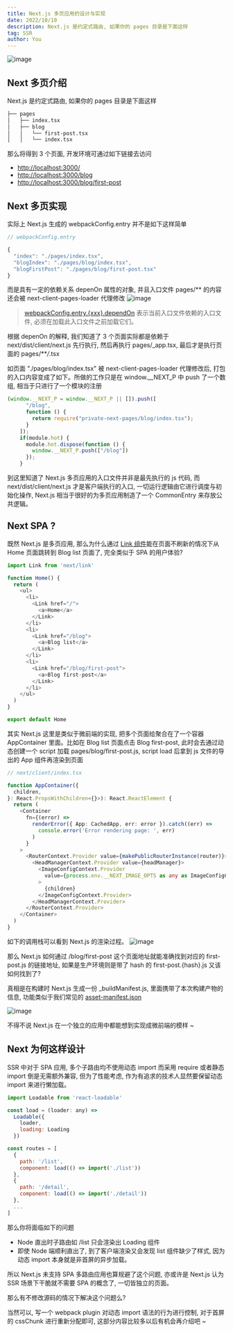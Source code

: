 ```yaml
---
title: Next.js 多页应用的设计与实现
date: 2022/10/10
description: Next.js 是约定式路由, 如果你的 pages 目录是下面这样
tag: SSR
author: You
---
```


![image](https://user-images.githubusercontent.com/23253540/194765145-91211a2d-6beb-4b1c-9915-db45052e7fed.png)

## Next 多页介绍
Next.js 是约定式路由, 如果你的 pages 目录是下面这样
```bash
├── pages 
│   ├── index.tsx
│   ├── blog
│   │   └── first-post.tsx
│   │   └── index.tsx
```
那么将得到 3 个页面, 开发环境可通过如下链接去访问
* [http://localhost:3000/](http://localhost:3000/)
* [http://localhost:3000/blog](http://localhost:3000/blog)
* [http://localhost:3000/blog/first-post](http://localhost:3000/blog/first-post)


## Next 多页实现
实际上 Next.js 生成的 webpackConfig.entry 并不是如下这样简单
```js
// webpackConfig.entry

{
  "index": "./pages/index.tsx",
  "blogIndex": "./pages/blog/index.tsx",
  "blogFirstPost": "./pages/blog/first-post.tsx"
}
```
而是具有一定的依赖关系 depenOn 属性的对象, 并且入口文件 pages/** 的内容还会被 next-client-pages-loader 代理修改
![image](https://user-images.githubusercontent.com/23253540/194760220-aed82677-ab5b-45cf-859b-2d6c3a51aead.png)

> [webpackConfig.entry.{xxx}.dependOn](https://webpack.js.org/concepts/entry-points#entrydescription-object) 表示当前入口文件依赖的入口文件, 必须在加载此入口文件之前加载它们。


根据 depenOn 的解释, 我们知道了 3 个页面实际都是依赖于 next/dist/client/next.js 先行执行, 然后再执行 pages/_app.tsx, 最后才是执行页面的 pages/***/*.tsx

如页面 "./pages/blog/index.tsx" 被 next-client-pages-loader 代理修改后, 打包的入口内容变成了如下。所做的工作只是在 window.__NEXT_P 中 push 了一个数组, 相当于只进行了一个模块的注册
```js
(window.__NEXT_P = window.__NEXT_P || []).push([
      "/blog",
      function () {
        return require("private-next-pages/blog/index.tsx");
      }
    ]);
    if(module.hot) {
      module.hot.dispose(function () {
        window.__NEXT_P.push(["/blog"])
      });
    }
```
到这里知道了 Next.js 多页应用的入口文件并非是最先执行的 js 代码, 而 next/dist/client/next.js 才是客户端执行的入口, 一切运行逻辑由它进行调度与初始化操作, Next.js 相当于很好的为多页应用制造了一个 CommonEntry 来存放公共逻辑。

## Next SPA ?
既然 Next.js 是多页应用, 那么为什么通过 [Link 组件](https://nextjs.org/docs/api-reference/next/link)能在页面不刷新的情况下从 Home 页面跳转到 Blog list 页面了, 完全类似于 SPA 的用户体验?
```js
import Link from 'next/link'

function Home() {
  return (
    <ul>
      <li>
        <Link href="/">
          <a>Home</a>
        </Link>
      </li>
      <li>
        <Link href="/blog">
          <a>Blog list</a>
        </Link>
      </li>
      <li>
        <Link href="/blog/first-post">
          <a>Blog first-post</a>
        </Link>
      </li>
    </ul>
  )
}

export default Home
```
其实 Next.js 这里是类似于微前端的实现, 把多个页面给聚合在了一个容器 AppContainer 里面。比如在 Blog list 页面点击 Blog first-post, 此时会去通过动态创建一个 script 加载 pages/blog/first-post.js, script load 后拿到 js 文件的导出的 App 组件再渲染到页面

```ts
// next/client/index.tsx

function AppContainer({
  children,
}: React.PropsWithChildren<{}>): React.ReactElement {
  return (
    <Container
      fn={(error) =>
        renderError({ App: CachedApp, err: error }).catch((err) =>
          console.error('Error rendering page: ', err)
        )
      }
    >
      <RouterContext.Provider value={makePublicRouterInstance(router)}>
        <HeadManagerContext.Provider value={headManager}>
          <ImageConfigContext.Provider
            value={process.env.__NEXT_IMAGE_OPTS as any as ImageConfigComplete}
          >
            {children}
          </ImageConfigContext.Provider>
        </HeadManagerContext.Provider>
      </RouterContext.Provider>
    </Container>
  )
}
```

如下的调用栈可以看到 Next.js 的渲染过程。
![image](https://user-images.githubusercontent.com/23253540/194763735-46279bbf-ca35-4890-96dd-c91716c95342.png)

那么 Next.js 如何通过 /blog/first-post 这个页面地址就能准确找到对应的 first-post.js 的链接地址, 如果是生产环境则是带了 hash 的 first-post.{hash}.js 又该如何找到了?

真相是在构建时 Next.js 生成一份 _buildManifest.js, 里面携带了本次构建产物的信息, 功能类似于我们常见的 [asset-manifest.json](https://www.npmjs.com/package/webpack-manifest-plugin)

![image](https://user-images.githubusercontent.com/23253540/194764744-345e092f-e9cf-459a-9267-d69a58d6e504.png)

不得不说 Next.js 在一个独立的应用中都能想到实现成微前端的模样 ~

## Next 为何这样设计
SSR 中对于 SPA 应用, 多个子路由均不使用动态 import 而采用 require 或者静态 import 倒是无需额外兼容, 但为了性能考虑, 作为有追求的技术人显然要保留动态 import 来进行懒加载。
```js
import Loadable from 'react-loadable'

const load = (loader: any) =>
  Loadable({
    loader,
    loading: Loading
  })

const routes = [
  {
    path: '/list',
    component: load(() => import('./list'))
  },
  {
    path: '/detail',
    component: load(() => import('./detail'))
  },
  ...
]
```
那么你将面临如下的问题
* Node 直出时子路由如 /list 只会渲染出 Loading 组件
* 即使 Node 端顺利直出了, 到了客户端渲染又会发现 list 组件缺少了样式, 因为动态 import 本身就是非首屏的异步加载。

所以 Next.js 未支持 SPA 多路由应用也算规避了这个问题, 亦或许是 Next.js 认为 SSR 场景下干脆就不需要 SPA 的概念了, 一切皆独立的页面。

那么有不修改源码的情况下解决这个问题么? 

当然可以, 写一个 webpack plugin 对动态 import 语法的行为进行控制, 对于首屏的 cssChunk 进行重新分配即可, 这部分内容比较多以后有机会再介绍吧 ~